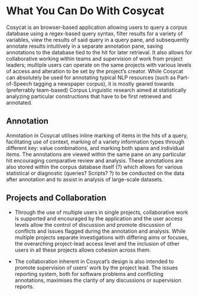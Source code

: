 # **What You Can Do With Cosycat**

Cosycat is an browser-based application allowing users to query a corpus database using a regex-based query syntax, filter results for a variety of variables, view the results of said query in a query pane, and subsequently annotate results intuitively in a separate annotation pane, saving annotations to the database tied to the hit for later retrieval. It also allows for collaborative working within teams and supervision of work from project leaders; multiple users can operate on the same projects with various levels of access and alteration to be set by the project’s creator. While Cosycat can absolutely be used for annotating typical NLP resources (such as Part-of-Speech tagging a newspaper corpus), it is mostly geared towards (preferrably team-based) Corpus Linguistic research aimed at statistically analyzing particular constructions that have to be first retrieved and annotated.

## **Annotation**

Annotation in Cosycat utilises inline marking of items in the hits of a query, facilitating use of context, marking of a variety information types through different key: value combinations, and marking both spans and individual items. The annotations are viewed within the same pane on any particular hit encouraging comparative review and analysis. These annotations are also stored within the corpus database itself (?) which allows for various statistical or diagnostic (queries? Scripts? ?) to be conducted on the data after annotation and to assist in analysis of large-scale datasets.

## **Projects and Collaboration**

* Through the use of multiple users in single projects, collaborative work is supported and encouraged by the application and the user access levels allow the control of discussion and promote discussion of conflicts and issues flagged during the annotation and analysis. While multiple projects separate investigations with differing aims or focuses, the overarching project-lead access level and the inclusion of other users in all these projects allows cohesion across them.

* The collaboration inherent in Cosycat’s design is also intended to promote supervision of users’ work by the project lead. The issues reporting system, both for software problems and conflicting annotations, maximises the clarity of any discussions or supervision reports. 
